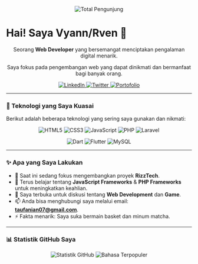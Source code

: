 <p align="center">
  <img src="https://komarev.com/ghpvc/?username=rven24&style=for-the-badge&color=brightgreen" alt="Total Pengunjung" />
</p>

# Hai! Saya Vyann/Rven 👋

<div align="center">
  <p>Seorang <b>Web Developer</b> yang bersemangat menciptakan pengalaman digital menarik.</p>
  <p>Saya fokus pada pengembangan web yang dapat dinikmati dan bermanfaat bagi banyak orang.</p>
</div>

<p align="center">
  <a href="link-ke-linkedin">
    <img src="https://img.shields.io/badge/LinkedIn-0077B5?style=for-the-badge&logo=linkedin&logoColor=white" alt="LinkedIn" />
  </a>
  <a href="link-ke-twitter">
    <img src="https://img.shields.io/badge/Twitter-1DA1F2?style=for-the-badge&logo=twitter&logoColor=white" alt="Twitter" />
  </a>
  <a href="https://favianlvs.rf.gd">
    <img src="https://img.shields.io/badge/Portfolio-222222?style=for-the-badge&logo=About.me&logoColor=white" alt="Portofolio" />
  </a>
</p>

---

### 🚀 Teknologi yang Saya Kuasai

Berikut adalah beberapa teknologi yang sering saya gunakan dan nikmati:

<p align="center">
  <img src="https://img.shields.io/badge/HTML5-E34F26?style=for-the-badge&logo=html5&logoColor=white" alt="HTML5" />
  <img src="https://img.shields.io/badge/CSS3-1572B6?style=for-the-badge&logo=css3&logoColor=white" alt="CSS3" />
  <img src="https://img.shields.io/badge/JavaScript-F7DF1E?style=for-the-badge&logo=javascript&logoColor=black" alt="JavaScript" />
  <img src="https://img.shields.io/badge/PHP-777BB4?style=for-the-badge&logo=php&logoColor=white" alt="PHP" />
  <img src="https://img.shields.io/badge/Laravel-FF2D20?style=for-the-badge&logo=laravel&logoColor=white" alt="Laravel" />
</p>
<p align="center">
  <img src="https://img.shields.io/badge/Dart-0175C2?style=for-the-badge&logo=dart&logoColor=white" alt="Dart" />
  <img src="https://img.shields.io/badge/Flutter-02569B?style=for-the-badge&logo=flutter&logoColor=white" alt="Flutter" />
  <img src="https://img.shields.io/badge/MySQL-4479A1?style=for-the-badge&logo=mysql&logoColor=white" alt="MySQL" />
</p>

---

### ✨ Apa yang Saya Lakukan

- 🔭 Saat ini sedang fokus mengembangkan proyek **RizzTech**.
- 🌱 Terus belajar tentang **JavaScript Frameworks** & **PHP Frameworks** untuk meningkatkan keahlian.
- 💬 Saya terbuka untuk diskusi tentang **Web Development** dan **Game**.
- 📫 Anda bisa menghubungi saya melalui email: **taufanian07@gmail.com**.
- ⚡ Fakta menarik: Saya suka bermain basket dan minum matcha.

---

### 📊 Statistik GitHub Saya

<p align="center">
  <img src="https://github-readme-stats.vercel.app/api?username=rven24&show_icons=true&theme=dark&hide_rank=true" alt="Statistik GitHub" />
  <img src="https://github-readme-stats.vercel.app/api/top-langs/?username=rven24&layout=compact&theme=dark" alt="Bahasa Terpopuler" />
</p>
